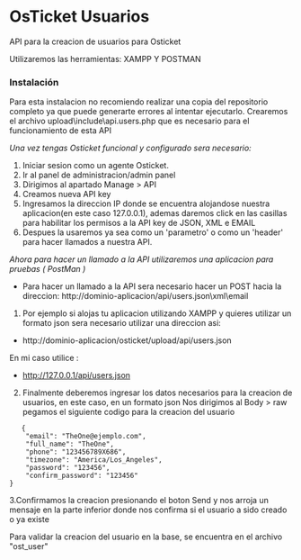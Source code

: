 # OsTicket Usuarios
API para la creacion de usuarios para Osticket

Utilizaremos las herramientas:
XAMPP Y POSTMAN

### Instalación 
Para esta instalacion no recomiendo realizar una copia del repositorio completo ya que puede generarte errores al intentar ejecutarlo.
Crearemos el archivo upload\include\api.users.php que es necesario para el funcionamiento de esta API

_Una vez tengas Osticket funcional y configurado sera necesario:_
1. Iniciar sesion como un agente Osticket.
2. Ir al panel de administracion/admin panel
3. Dirigimos al apartado Manage > API
4. Creamos nueva API key
5. Ingresamos la direccion IP donde se encuentra alojandose nuestra aplicacion(en este caso 127.0.0.1), ademas daremos click en las casillas para habilitar los permisos a la API key de JSON, XML e EMAIL
6. Despues la usaremos ya sea como un 'parametro' o como un 'header' para hacer llamados a nuestra API.

_Ahora para hacer un llamado a la API utilizaremos una aplicacion para pruebas ( PostMan )_
- Para hacer un llamado a la API sera necesario hacer un POST hacia la direccion: http://dominio-aplicacion/api/users.json\xml\email
  
1. Por ejemplo si alojas tu aplicacion utilizando XAMPP y quieres utilizar un formato json sera necesario utilizar una direccion asi:
- http://dominio-aplicacion/osticket/upload/api/users.json

En mi caso utilice : 
- http://127.0.0.1/api/users.json

2. Finalmente deberemos ingresar los datos necesarios para la creacion de usuarios, en este caso, en un formato json
   Nos dirigimos al Body > raw
   pegamos el siguiente codigo para la creacion del usuario
   
```
   {
    "email": "TheOne@ejemplo.com",
    "full_name": "TheOne",
    "phone": "123456789X686",
    "timezone": "America/Los_Angeles",
    "password": "123456",
    "confirm_password": "123456"
}
```

3.Confirmamos la creacion presionando el boton Send y nos arroja un mensaje en la parte inferior donde nos confirma si el usuario a sido creado o ya existe

Para validar la creacion del usuario en la base, se encuentra en el archivo "ost_user" 
